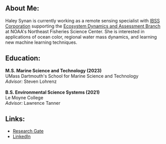 ## About Me:
Haley Synan is currently working as a remote sensing specialist with [IBSS Corporation](https://ibsscorp.com/) supporting the [Ecosystem Dynamics and Assessment Branch](https://www.fisheries.noaa.gov/about/northeast-ecosystem-dynamics-and-assessment) at NOAA's Northeast Fisheries Science Center. She is interested in applications of ocean color, regional water mass dynamics, and learning new machine learning techniques.

## Education: 
**M.S. Marine Science and Technology (2023)** <br>
UMass Dartmouth's School for Marine Science and Technology <br>
*Advisor:* Steven Lohrenz <br> 
<br>
**B.S. Environmental Science Systems (2021)** <br>
Le Moyne College <br>
*Advisor:* Lawrence Tanner
## Links:
* [Research Gate](https://www.researchgate.net/profile/Haley-Synan)
* [LinkedIn](https://www.linkedin.com/in/haley-synan)
